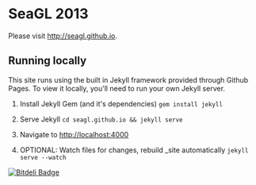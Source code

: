 # SeaGL 2013

Please visit <http://seagl.github.io>.


## Running locally

This site runs using the built in Jekyll framework provided through Github Pages. To view it locally, you'll need to run your own Jekyll server.

1. Install Jekyll Gem (and it's dependencies)
``gem install jekyll``

2. Serve Jekyll
``cd seagl.github.io && jekyll serve``

3. Navigate to <http://localhost:4000>

4. OPTIONAL: Watch files for changes, rebuild \_site automatically
``jekyll serve --watch``


[![Bitdeli Badge](https://d2weczhvl823v0.cloudfront.net/SeaGL/seagl.github.io/trend.png)](https://bitdeli.com/free "Bitdeli Badge")

